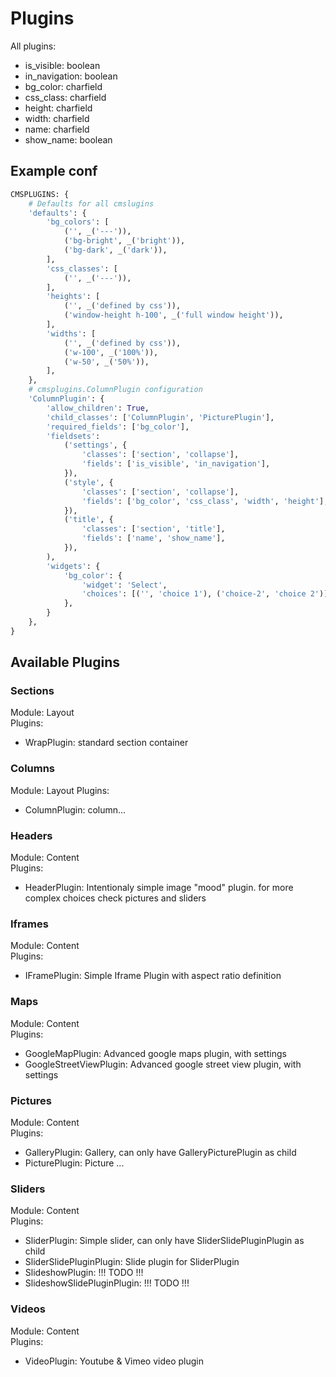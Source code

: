 # Plugins  
All plugins:  
* is_visible: boolean  
* in_navigation: boolean  
* bg_color: charfield  
* css_class: charfield
* height: charfield
* width: charfield
* name: charfield
* show_name: boolean

## Example conf
```python
CMSPLUGINS: {
    # Defaults for all cmslugins
    'defaults': {
        'bg_colors': [
            ('', _('---')),
            ('bg-bright', _('bright')),
            ('bg-dark', _('dark')),
        ],
        'css_classes': [
            ('', _('---')),
        ],
        'heights': [
            ('', _('defined by css')),
            ('window-height h-100', _('full window height')),
        ],
        'widths': [
            ('', _('defined by css')),
            ('w-100', _('100%')),
            ('w-50', _('50%')),
        ],
    },
    # cmsplugins.ColumnPlugin configuration
    'ColumnPlugin': {
        'allow_children': True,
        'child_classes': ['ColumnPlugin', 'PicturePlugin'],
        'required_fields': ['bg_color'],
        'fieldsets':
            ('settings', {
                'classes': ['section', 'collapse'],
                'fields': ['is_visible', 'in_navigation'],
            }),
            ('style', {
                'classes': ['section', 'collapse'],
                'fields': ['bg_color', 'css_class', 'width', 'height'],
            }),
            ('title', {
                'classes': ['section', 'title'],
                'fields': ['name', 'show_name'],
            }),
        ),
        'widgets': {
            'bg_color': {
                'widget': 'Select',
                'choices': [('', 'choice 1'), ('choice-2', 'choice 2')],
            },
        }
    },
}
```

## Available Plugins
### Sections  
Module: Layout  
Plugins:  
* WrapPlugin: standard section container  

### Columns  
Module: Layout
Plugins:
* ColumnPlugin: column...  

### Headers  
Module: Content  
Plugins:  
* HeaderPlugin: Intentionaly simple image "mood" plugin. for more complex choices check pictures and sliders  

### Iframes  
Module: Content  
Plugins:  
* IFramePlugin: Simple Iframe Plugin with aspect ratio definition  

### Maps  
Module: Content  
Plugins:  
* GoogleMapPlugin: Advanced google maps plugin, with settings  
* GoogleStreetViewPlugin:  Advanced google street view plugin, with settings  

### Pictures  
Module: Content  
Plugins:  
* GalleryPlugin: Gallery, can only have GalleryPicturePlugin as child  
* PicturePlugin: Picture ...  

### Sliders  
Module: Content  
Plugins:  
* SliderPlugin: Simple slider, can only have SliderSlidePluginPlugin as child  
* SliderSlidePluginPlugin: Slide plugin for SliderPlugin  
* SlideshowPlugin:  !!! TODO !!!  
* SlideshowSlidePluginPlugin: !!! TODO !!!  

### Videos  
Module: Content  
Plugins:  
* VideoPlugin: Youtube & Vimeo video plugin  
